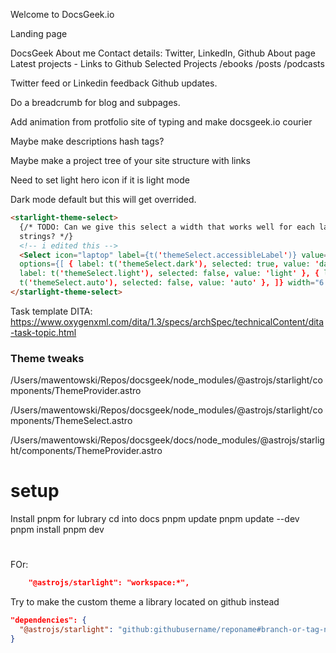 Welcome to DocsGeek.io

Landing page

DocsGeek
About me
Contact details: Twitter, LinkedIn, Github
About page
Latest projects - Links to Github
Selected Projects
/ebooks
/posts
/podcasts

Twitter feed or Linkedin feedback
Github updates.

Do a breadcrumb for blog and subpages.

Add animation from protfolio site of typing and make docsgeek.io courier

Maybe make descriptions hash tags?

Maybe make a project tree of your site structure with links

Need to set light hero icon if it is light mode

Dark mode default but this will get overrided.

```html
<starlight-theme-select>
  {/* TODO: Can we give this select a width that works well for each language’s
  strings? */}
  <!-- i edited this -->
  <Select icon="laptop" label={t('themeSelect.accessibleLabel')} value="auto"
  options={[ { label: t('themeSelect.dark'), selected: true, value: 'dark' }, {
  label: t('themeSelect.light'), selected: false, value: 'light' }, { label:
  t('themeSelect.auto'), selected: false, value: 'auto' }, ]} width="6.25em" />
</starlight-theme-select>
```

Task template DITA:
https://www.oxygenxml.com/dita/1.3/specs/archSpec/technicalContent/dita-task-topic.html

### Theme tweaks

/Users/mawentowski/Repos/docsgeek/node_modules/@astrojs/starlight/components/ThemeProvider.astro

/Users/mawentowski/Repos/docsgeek/node_modules/@astrojs/starlight/components/ThemeSelect.astro

/Users/mawentowski/Repos/docsgeek/docs/node_modules/@astrojs/starlight/components/ThemeProvider.astro

# setup

Install pnpm for lubrary
cd into docs
pnpm update
pnpm update --dev
pnpm install
pnpm dev

#

FOr:

```json "dependencies": {
    "@astrojs/starlight": "workspace:*",
```

Try to make the custom theme a library located on github instead

```json
"dependencies": {
  "@astrojs/starlight": "github:githubusername/reponame#branch-or-tag-name"
}
```
